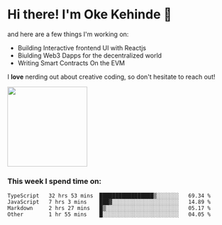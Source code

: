 # Hi there! I'm Oke Kehinde :cowboy_hat_face:

and here are a few things I'm working on:

- Building Interactive frontend UI with Reactjs
- Biulding Web3 Dapps for the decentralized world
- Writing Smart Contracts On the EVM

I **love** nerding out about creative coding, so don't hesitate to reach out!


<img height="180em" src="https://github-readme-stats.vercel.app/api?username=okeken&show_icons=true&hide_border=true&&count_private=true&include_all_commits=true" />

### This week I spend time on:

<!--START_SECTION:waka-->

```text
TypeScript   32 hrs 53 mins  █████████████████▒░░░░░░░   69.34 %
JavaScript   7 hrs 3 mins    ███▓░░░░░░░░░░░░░░░░░░░░░   14.89 %
Markdown     2 hrs 27 mins   █▒░░░░░░░░░░░░░░░░░░░░░░░   05.17 %
Other        1 hr 55 mins    █░░░░░░░░░░░░░░░░░░░░░░░░   04.05 %
```

<!--END_SECTION:waka-->
